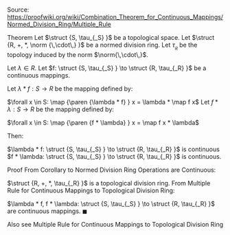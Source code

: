 # 

Source: https://proofwiki.org/wiki/Combination_Theorem_for_Continuous_Mappings/Normed_Division_Ring/Multiple_Rule

Theorem
Let $\struct {S, \tau_{_S} }$ be a topological space.
Let $\struct {R, +, *, \norm {\,\cdot\,} }$ be a normed division ring.
Let $\tau_{_R}$ be the topology induced by the norm $\norm{\,\cdot\,}$.

Let $\lambda \in R$.
Let $f: \struct {S, \tau_{_S} } \to \struct {R, \tau_{_R} }$ be a continuous mappings.

Let $\lambda * f: S \to R$ be the mapping defined by:

$\forall x \in S: \map {\paren {\lambda * f} } x = \lambda * \map f x$
Let $f * \lambda: S \to R$ be the mapping defined by:

$\forall x \in S: \map {\paren {f * \lambda} } x = \map f x * \lambda$

Then:

$\lambda * f: \struct {S, \tau_{_S} } \to \struct {R, \tau_{_R} }$ is continuous
$f * \lambda: \struct {S, \tau_{_S} } \to \struct {R, \tau_{_R} }$ is continuous.


Proof
From Corollary to Normed Division Ring Operations are Continuous:

$\struct {R, +, *, \tau_{_R} }$ is a topological division ring.
From Multiple Rule for Continuous Mappings to Topological Division Ring:

$\lambda * f, f * \lambda: \struct {S, \tau_{_S} } \to \struct {R, \tau_{_R} }$ are continuous mappings.
$\blacksquare$


Also see
Multiple Rule for Continuous Mappings to Topological Division Ring




